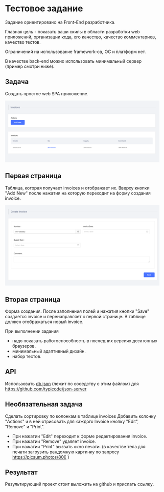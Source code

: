 # Тестовое задание

Задание ориентировано на Front-End разработчика.

Главная цель - показать ваши скилы в области разработки web приложений, организации кода, его качество, качество комментариев, качество тестов.

Ограничений на использование framework-ов, ОС и платформ нет.  

В качестве back-end можно использовать минимальный сервер (пример смотри ниже).


## Задача

Создать простое web SPA приложение.

![Первая страница](https://github.com/vladimirAspose/candidate_test/blob/master/2018-04-03_18-11-03.png)
## Первая страница
Таблица, которая получает invoices и отображает их. Вверху кнопки "Add New" после нажатия на которую переходит на форму создания invoice.

![Вторая страница](https://github.com/vladimirAspose/candidate_test/blob/master/2018-04-03_18-12-42.png)
## Вторая страница
Форма создания. После заполнения полей и нажатия кнопки "Save" создается invoice и перенаправляет к первой странице. В таблице должен отображаться новый invoice.

При выполнении задания 
- надо показать работоспособность в последних версиях десктопных браузеров.
- минимальный адаптивный дизайн.
- набор тестов.



## API

Использовать [db.json](db.json) (лежит по соседству с этим файлом) для https://github.com/typicode/json-server

## Необязательная задача

Сделать сортировку по колонкам в таблице invoices
Добавить колонку "Actions" и в ней отрисовать для каждого Invoice кнопку "Edit", "Remove" и "Print".
- При нажатии "Edit" переходит к форме редактирования invoice.
- При нажатии "Remove" удаляет invoice.
- При нажатии "Print" вызвать окно печати.  (в качестве тела для печати загрузить рандомную картинку по запросу https://picsum.photos/800 )

## Результат

Результирующий проект стоит выложить на github и прислать ссылку.


